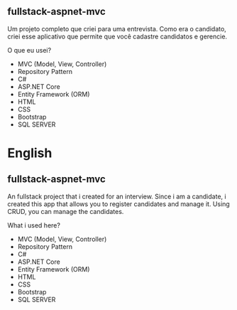 ## fullstack-aspnet-mvc
Um projeto completo que criei para uma entrevista. Como era o candidato, criei esse aplicativo que permite que você cadastre candidatos e gerencie. 

O que eu usei?

* MVC (Model, View, Controller)
* Repository Pattern
* C#
* ASP.NET Core
* Entity Framework (ORM)
* HTML
* CSS
* Bootstrap
* SQL SERVER

# English
## fullstack-aspnet-mvc
An fullstack project that i created for an interview. Since i am a candidate, i created this app that allows you to register candidates and manage it. Using CRUD, you can manage the candidates.

What i used here?

* MVC (Model, View, Controller)
* Repository Pattern
* C#
* ASP.NET Core
* Entity Framework (ORM)
* HTML
* CSS
* Bootstrap
* SQL SERVER
